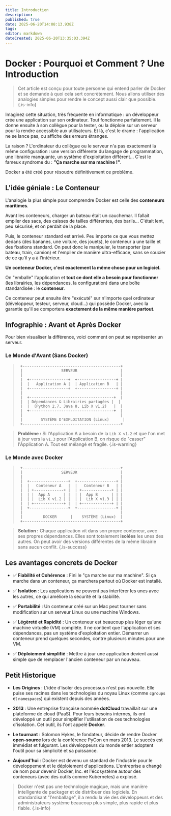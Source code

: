 ```yaml
---
title: Introduction
description: 
published: true
date: 2025-06-20T14:08:13.938Z
tags: 
editor: markdown
dateCreated: 2025-06-20T13:35:03.394Z
---
```


# Docker : Pourquoi et Comment ? Une Introduction

> Cet article est conçu pour toute personne qui entend parler de Docker et se demande à quoi cela sert concrètement. Nous allons utiliser des analogies simples pour rendre le concept aussi clair que possible.
{.is-info}

Imaginez cette situation, très fréquente en informatique : un développeur crée une application sur son ordinateur. Tout fonctionne parfaitement. Il la donne ensuite à son collègue pour la tester, ou la déploie sur un serveur pour la rendre accessible aux utilisateurs. Et là, c'est le drame : l'application ne se lance pas, ou affiche des erreurs étranges.

La raison ? L'ordinateur du collègue ou le serveur n'a pas exactement la même configuration : une version différente du langage de programmation, une librairie manquante, un système d'exploitation différent... C'est le fameux syndrome du : **"Ça marche sur ma machine !"**.

Docker a été créé pour résoudre définitivement ce problème.

## L'idée géniale : Le Conteneur

L'analogie la plus simple pour comprendre Docker est celle des **conteneurs maritimes**.

Avant les conteneurs, charger un bateau était un cauchemar. Il fallait empiler des sacs, des caisses de tailles différentes, des barils... C'était lent, peu sécurisé, et on perdait de la place.

Puis, le conteneur standard est arrivé. Peu importe ce que vous mettez dedans (des bananes, une voiture, des jouets), le conteneur a une taille et des fixations standard. On peut donc le manipuler, le transporter (par bateau, train, camion) et l'empiler de manière ultra-efficace, sans se soucier de ce qu'il y a à l'intérieur.

**Un conteneur Docker, c'est exactement la même chose pour un logiciel.**

On "emballe" l'application et **tout ce dont elle a besoin pour fonctionner** (les librairies, les dépendances, la configuration) dans une boîte standardisée : le **conteneur**.

Ce conteneur peut ensuite être "exécuté" sur n'importe quel ordinateur (développeur, testeur, serveur, cloud...) qui possède Docker, avec la garantie qu'il se comportera **exactement de la même manière partout**.

## Infographie : Avant et Après Docker

Pour bien visualiser la différence, voici comment on peut se représenter un serveur.

### Le Monde d'Avant (Sans Docker)
>
> ```
>  +-------------------------------------------+
>  |                 SERVEUR                   |
>  |                                           |
>  |  +-----------------+  +-----------------+ |
>  |  |   Application A |  | Application B   | |
>  |  +-----------------+  +-----------------+ |
>  |                                           |
>  |  +-------------------------------------+  |
>  |  | Dépendances & Librairies partagées |  |
>  |  |  (Python 2.7, Java 8, Lib X v1.2)   |  |
>  |  +-------------------------------------+  |
>  |                                           |
>  |        SYSTÈME D'EXPLOITATION (Linux)      |
>  +-------------------------------------------+
> ```

> **Problème :** Si l'Application A a besoin de la `Lib X v1.2` et que l'on met à jour vers la `v1.3` pour l'Application B, on risque de "casser" l'Application A. Tout est mélangé et fragile.
{.is-warning}


### Le Monde avec Docker
>
> ```
>  +-------------------------------------------+
>  |                 SERVEUR                   |
>  |                                           |
>  |  +-----------------+  +-----------------+ |
>  |  |   Conteneur A   |  |   Conteneur B   | |
>  |  | +-------------+ |  | +-------------+ | |
>  |  | |  App A      | |  | |  App B      | | |
>  |  | |  Lib X v1.2 | |  | |  Lib X v1.3 | | |
>  |  | +-------------+ |  | +-------------+ | |
>  |  +-----------------+  +-----------------+ |
>  |                                           |
>  |         DOCKER      |    SYSTÈME (Linux)  |
>  +-------------------------------------------+
> ```

> **Solution :** Chaque application vit dans son propre conteneur, avec ses propres dépendances. Elles sont totalement **isolées** les unes des autres. On peut avoir des versions différentes de la même librairie sans aucun conflit.
{.is-success}


## Les avantages concrets de Docker

* ✅ **Fiabilité et Cohérence** : Fini le "ça marche sur ma machine". Si ça marche dans un conteneur, ça marchera partout où Docker est installé.

* ✅ **Isolation** : Les applications ne peuvent pas interférer les unes avec les autres, ce qui améliore la sécurité et la stabilité.

* ✅ **Portabilité** : Un conteneur créé sur un Mac peut tourner sans modification sur un serveur Linux ou une machine Windows.

* ✅ **Légèreté et Rapidité** : Un conteneur est beaucoup plus léger qu'une machine virtuelle (VM) complète. Il ne contient que l'application et ses dépendances, pas un système d'exploitation entier. Démarrer un conteneur prend quelques secondes, contre plusieurs minutes pour une VM.

* ✅ **Déploiement simplifié** : Mettre à jour une application devient aussi simple que de remplacer l'ancien conteneur par un nouveau.

## Petit Historique

* **Les Origines** : L'idée d'isoler des processus n'est pas nouvelle. Elle puise ses racines dans les technologies du noyau Linux (comme `cgroups` et `namespaces`) qui existent depuis des années.

* **2013** : Une entreprise française nommée **dotCloud** travaillait sur une plateforme de cloud (PaaS). Pour leurs besoins internes, ils ont développé un outil pour simplifier l'utilisation de ces technologies d'isolation. Cet outil, ils l'ont appelé **Docker**.

* **Le tournant** : Solomon Hykes, le fondateur, décide de rendre Docker **open-source** lors de la conférence PyCon en mars 2013. Le succès est immédiat et fulgurant. Les développeurs du monde entier adoptent l'outil pour sa simplicité et sa puissance.

* **Aujourd'hui** : Docker est devenu un standard de l'industrie pour le développement et le déploiement d'applications. L'entreprise a changé de nom pour devenir Docker, Inc. et l'écosystème autour des conteneurs (avec des outils comme Kubernetes) a explosé.

> Docker n'est pas une technologie magique, mais une manière intelligente de packager et de distribuer des logiciels. En standardisant "l'emballage", il a rendu la vie des développeurs et des administrateurs système beaucoup plus simple, plus rapide et plus fiable.
{.is-info}

